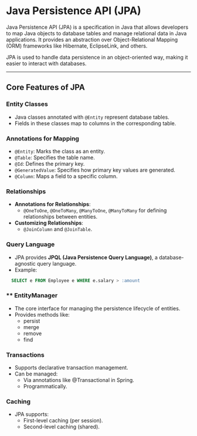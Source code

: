 # Java Persistence API (JPA)

Java Persistence API (JPA) is a specification in Java that allows developers to map Java objects to database tables and manage relational data in Java applications. It provides an abstraction over Object-Relational Mapping (ORM) frameworks like Hibernate, EclipseLink, and others.

JPA is used to handle data persistence in an object-oriented way, making it easier to interact with databases.

---

## Core Features of JPA

### **Entity Classes**
- Java classes annotated with `@Entity` represent database tables.
- Fields in these classes map to columns in the corresponding table.

### **Annotations for Mapping**
- `@Entity`: Marks the class as an entity.
- `@Table`: Specifies the table name.
- `@Id`: Defines the primary key.
- `@GeneratedValue`: Specifies how primary key values are generated.
- `@Column`: Maps a field to a specific column.

### **Relationships**
- **Annotations for Relationships**:
  - `@OneToOne`, `@OneToMany`, `@ManyToOne`, `@ManyToMany` for defining relationships between entities.
- **Customizing Relationships**:
  - `@JoinColumn` and `@JoinTable`.

### **Query Language**
- JPA provides **JPQL (Java Persistence Query Language)**, a database-agnostic query language.
- Example: 
```sql
  SELECT e FROM Employee e WHERE e.salary > :amount
```
### ** EntityManager
- The core interface for managing the persistence lifecycle of entities.
- Provides methods like:
  - persist
  - merge
  - remove
  - find

### **Transactions**
- Supports declarative transaction management.
- Can be managed:
  - Via annotations like @Transactional in Spring.
  - Programmatically.
### **Caching**
- JPA supports:
  - First-level caching (per session).
  - Second-level caching (shared).